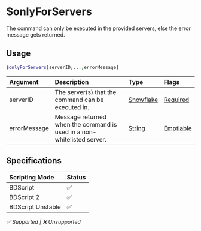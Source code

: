 # $onlyForServers
The command can only be executed in the provided servers, else the error message gets returned.

## Usage
```php
$onlyForServers[serverID;...;errorMessage]
```

| Argument | Description | Type | Flags |
| :---- | :---- | :---- | :---- |
| serverID | The server(s) that the command can be executed in. | [Snowflake](/src/resources/arguments/types.md#snowflake) | [Required](/src/resources/arguments/flags.md#required)
| errorMessage | Message returned when the command is used in a non-whitelisted server.  | [String](/src/resources/arguments/types.md#string) | [Emptiable](/src/resources/arguments/flags.md#emptiable)

## Specifications
| Scripting Mode | Status
| :---- | :---- |
| BDScript | ✅ |
| BDScript 2 | ✅ |
| BDScript Unstable | ✅ |

*✅ Supported | ❌ Unsupported*